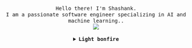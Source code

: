 <p align="center">
  <br>
  <samp>
    Hello there! I'm Shashank.
    <br>I am a passionate software engineer specializing in AI and machine learning..<br>

</samp>

  <img src="https://github.com/valyrian24052/valyrian24052/blob/main/hollor_knight3.gif" width="200"/>

</p>


<details align="center">

<summary> <b> <samp> Light bonfire </samp></b></summary>
<samp>
 <b><h2 style="color: #fc6203">B O N F I R E &nbsp; L I T !</h2> </b>

<img src="https://raw.githubusercontent.com/TanZng/TanZng/master/assets/bonefire.gif" width="200"/>


</samp>
</details>

